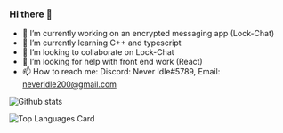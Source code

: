 ### Hi there 👋

- 🔭 I’m currently working on an encrypted messaging app (Lock-Chat)
- 🌱 I’m currently learning C++ and typescript
- 👯 I’m looking to collaborate on Lock-Chat
- 🤔 I’m looking for help with front end work (React)
- 📫 How to reach me: Discord: Never Idle#5789, Email: neveridle200@gmail.com



![Github stats](https://github-readme-stats.vercel.app/api?username=databunks&theme=highcontrast&show_icons=true&count_private=true)



![Top Languages Card](https://github-readme-stats.vercel.app/api/top-langs/?username=databunks&layout=compact&theme=highcontrast)
